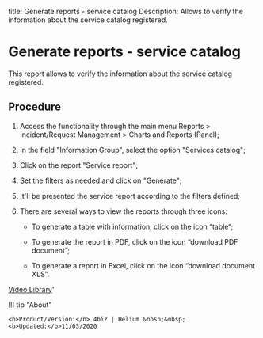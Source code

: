 title: Generate reports - service catalog
Description: Allows to verify the information about the service catalog registered.
# Generate reports - service catalog
This report allows to verify the information about the service catalog registered.

Procedure
-------------

1.  Access the functionality through the main menu Reports \> Incident/Request
    Management \> Charts and Reports (Panel);

2.  In the field "Information Group", select the option "Services catalog";

3.  Click on the report "Service report";

4.  Set the filters as needed and click on "Generate";

5.  It'll be presented the service report according to the filters defined;

6.  There are several ways to view the reports through three icons:

    -   To generate a table with information, click on the icon “table“;

    -   To generate the report in PDF, click on the icon “download PDF
        document”;

    -   To generate a report in Excel, click on the icon “download document
        XLS”.


<i class='fa fa-youtube-play  fa-2x' style='color:#97ce17;vertical-align: middle;'> </i> [Video Library](https://www.youtube.com/playlist?list=PLB5qK2uzf2RPsG8HdkE7qEHB39yEI_T8y)'

!!! tip "About"

    <b>Product/Version:</b> 4biz | Helium &nbsp;&nbsp;
    <b>Updated:</b>11/03/2020

